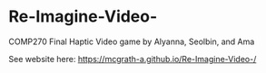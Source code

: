 # Re-Imagine-Video-
COMP270 Final Haptic Video game by Alyanna, Seolbin, and Ama

See website here: https://mcgrath-a.github.io/Re-Imagine-Video-/
